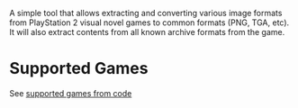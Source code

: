 A simple tool that allows extracting and converting various image formats from PlayStation 2 visual novel games to common formats (PNG, TGA, etc). It will also extract contents from all known archive formats from the game.

# Supported Games
See [supported games from code](https://github.com/punk7890/PS2-Visual-Novel-Tool/blob/main/src/scenes/main.gd#L245)
